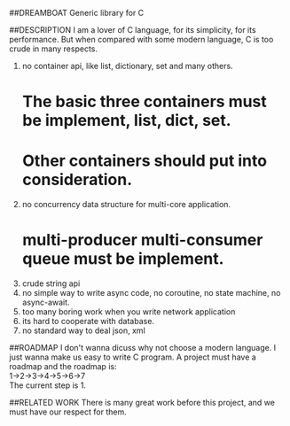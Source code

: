 ##DREAMBOAT
  Generic library for C

##DESCRIPTION
  I am a lover of C language, for its simplicity, for its performance.
But when compared with some modern language, C is too crude in many respects.  
1. no container api, like list, dictionary, set and many others.  
   # The basic three containers must be implement, list, dict, set.  
   # Other containers should put into consideration.
2. no concurrency data structure for multi-core application.   
   # multi-producer multi-consumer queue must be implement.   
3. crude string api  
4. no simple way to write async code, no coroutine, no state machine, no async-await.  
5. too many boring work when you write network application  
6. its hard to cooperate with database.  
7. no standard way to deal json, xml

##ROADMAP
  I don't wanna dicuss why not choose a modern language. I just wanna make us easy to write C program.
A project must have a roadmap and the roadmap is:   
  1->2->3->4->5->6->7   
  The current step is 1.


##RELATED WORK
  There is many great work before this project, and we must have our respect for them.
